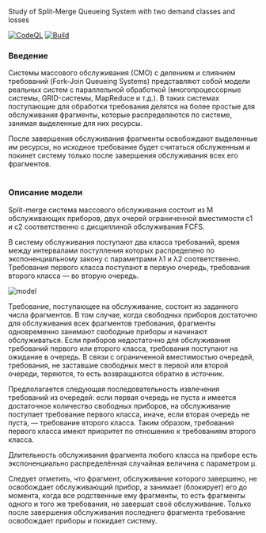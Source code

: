 Study of Split-Merge Queueing System with two demand classes and losses 

[![CodeQL](https://github.com/ViktoriaGurkova/Split-Merge-Queueing-System/actions/workflows/python-app.yml/badge.svg)](https://github.com/ViktoriaGurkova/Split-Merge-Queueing-System/actions/workflows/python-app.yml) 
[![Build](https://github.com/ViktoriaGurkova/Split-Merge-Queueing-System/actions/workflows/codeql-analysis.yml/badge.svg)](https://github.com/ViktoriaGurkova/Split-Merge-Queueing-System/actions/workflows/codeql-analysis.yml)



### Введение
Системы массового обслуживания (СМО) с 
делением и слиянием требований (Fork-Join Queueing Systems) 
представляют собой модели реальных систем с параллельной обработкой
(многопроцессорные системы, GRID-системы, MapReduce и т.д.). 
В таких системах поступающие для обработки требования делятся на более 
простые для обслуживания фрагменты, которые распределяются по системе, 
занимая выделенные для них ресурсы. 

После завершения обслуживания фрагменты 
освобождают выделенные им ресурсы, но исходное требование будет считаться 
обслуженным и покинет систему только после завершения обслуживания всех 
его фрагментов.

# 

### Описание модели
Split-merge система массового обслуживания состоит из M обслуживающих
приборов, двух очерей ограниченной вместимости c1 и c2 
соответственно с дисциплиной обслуживания FCFS. 

В систему обслуживания поступают два класса требований, 
время между интервалами поступления которых распределено по 
экспоненциальному закону с параметрами &#955;1 и &#955;2 соответственно. 
Требования первого класса поступают в первую очередь, 
требования второго класса — во вторую очередь.

![model](https://github.com/ViktoriaGurkova/Split-Merge-Queueing-System/raw/master/img/model.png)

Требование, поступающее на обслуживание, состоит из заданного 
числа фрагментов. В том случае, когда свободных приборов достаточно 
для обслуживания всех фрагментов требования, фрагменты 
одновременно занимают свободные приборы и начинают 
обслуживаться. Если приборов недостаточно для обслуживания 
требований первого или второго класса, требования поступают 
на ожидание в очередь. В связи с ограниченной вместимостью 
очередей, требования, не заставшие свободных мест в первой 
или второй очереди, теряются, то есть возвращаются обратно 
в источник. 

Предполагается следующая последовательность извлечения требований 
из очередей: если первая очередь не пуста и имеется достаточное 
количество свободных приборов, на обслуживание поступает 
требование первого класса, иначе, если вторая очередь не пуста, — 
требование второго класса. Таким образом, требования первого 
класса имеют приоритет по отношению к требованиям второго класса.

Длительность обслуживания фрагмента любого класса на приборе есть 
экспоненциально распределённая случайная величина с параметром 	&#956;.

Следует отметить, что фрагмент, обслуживание которого завершено, 
не освобождает обслуживающий прибор, а занимает (блокирует) его 
до момента, когда все родственные ему фрагменты, то есть фрагменты
одного и того же требования, не завершат своё обслуживание. 
Только после завершения обслуживания последнего фрагмента 
требование освобождает приборы и покидает систему.
